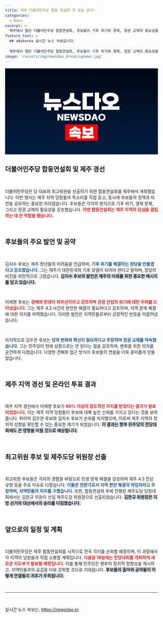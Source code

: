 ```yaml
---
title: 제주 더불어민주당 합동 연설회 첫 모습 공개!
categories:
  - News
excerpt: >
  제주에서 열린 더불어민주당 합동연설회, 후보들이 기후 위기와 경제, 정권 교체의 중요성을 강조하며 당심을 공략했습니다. 이재명 후보가 압도적인 지지를 얻었고, 김한규 의원이 신임 제주도당 위원장에 선출되었습니다.
feature_text: >
  ## adskorea 실시간 뉴스 속보입니다.

  제주에서 열린 더불어민주당 합동연설회, 후보들이 기후 위기와 경제, 정권 교체의 중요성을 강조하며 당심을 공략했습니다. 이재명 후보가 압도적인 지지를 얻었고, 김한규 의원이 신임 제주도당 위원장에 선출되었습니다.
image: '/assets/img/newsdao_breakingnews.jpg'
---
```


<p><img src="/assets/img/newsdao_breakingnews.jpg" alt="adskorea 속보" /></p>

<h2 data-ke-size="size26">더불어민주당 합동연설회 및 제주 경선</h2>

<p data-ke-size="size16">&nbsp;</p>

<p>더불어민주당은 당 대표와 최고위원을 선출하기 위한 합동연설회를 제주에서 개최했습니다. 이번 행사는 제주 지역 당원들의 목소리를 직접 듣고, 동시에 후보들의 정책과 비전을 공유하는 중요한 자리였습니다. 후보들은 각각의 방식으로 기후 위기, 경제 문제, 그리고 정권 교체의 필요성을 강조했습니다. <b><span style="color: #ee2323;">이번 합동연설회는 제주 지역의 당심을 결집하는 데 큰 역할을 했습니다.</span></b></p>

<p data-ke-size="size16">&nbsp;</p>

<h2 data-ke-size="size26">후보들의 주요 발언 및 공약</h2>

<p data-ke-size="size16">&nbsp;</p>

<p>김지수 후보는 제주 청년들의 어려움을 언급하며, <b><span style="color: #1a5490;">기후 위기를 해결하는 정당을 만들겠다고 강조했습니다.</span></b> 그는 제주가 대한민국의 기후 모델이 되어야 한다고 말하며, 정당의 비전을 희망적으로 그렸습니다. <b><span style="background-color: #21538527;">김지수 후보의 발언은 제주의 미래를 위한 중요한 메시지를 담고 있습니다.</span></b></p>

<p data-ke-size="size16">&nbsp;</p>

<p>이재명 후보는 <b><span style="color: #ee2323;">경제와 민생이 최우선이라고 강조하며 관광 산업의 위기에 대한 우려를 드러냈습니다.</span></b> 그는 제주 4.3 사건의 완전한 해결이 필요하다고 강조하며, 지역 문제 해결에 대한 의지를 피력했습니다. 이러한 발언은 지역민들로부터 긍정적인 반응을 이끌어냈습니다. </p>

<p data-ke-size="size16">&nbsp;</p>

<p>마지막으로 김두관 후보는 <b><span style="color: #1a5490;">당의 변화와 혁신이 필요하다고 주장하며 정권 교체를 약속했습니다.</span></b> 그는 민주당이 현재 상황으로는 안 된다는 점을 강조하며, 변화를 위한 의지를 굳건하게 다졌습니다. 다양한 견해와 접근 방식이 후보들의 연설을 더욱 흥미롭게 만들었습니다.</p>

<p data-ke-size="size16">&nbsp;</p>

<h2 data-ke-size="size26">제주 지역 경선 및 온라인 투표 결과</h2>

<p data-ke-size="size16">&nbsp;</p>

<p>제주 지역 경선에서 이재명 후보가 <b><span style="color: #ee2323;">80% 이상의 압도적인 지지를 받았다는 결과가 발표되었습니다.</span></b> 이는 제주 지역 당원들이 후보에 대해 높은 신뢰를 가지고 있다는 것을 보여줍니다. 뒤이어 김두관 후보와 김지수 후보가 순위를 차지했으며, 이로써 제주 지역의 정치적 성향을 확인할 수 있는 중요한 계기가 되었습니다. <b><span style="background-color: #21538527;">이 결과는 향후 민주당의 전당대회에도 큰 영향을 미칠 것으로 예상됩니다.</span></b></p>

<p data-ke-size="size16">&nbsp;</p>

<h2 data-ke-size="size26">최고위원 후보 및 제주도당 위원장 선출</h2>

<p data-ke-size="size16">&nbsp;</p>

<p>최고위원 후보들은 각자의 경험을 바탕으로 민생 문제 해결을 강조하며 제주 4.3 진상 규명 등을 주요 이슈로 다뤘습니다. <b><span style="color: #1a5490;">이들은 전문가로서 지역 현안 해결의 적임자라고 주장하며, 지역민들의 지지를 구했습니다.</span></b> 또한, 합동연설회 후에 진행된 제주도당 당원대회에서는 김한규 의원이 신임 제주도당 위원장으로 선출되었습니다. <b><span style="background-color: #21538527;">김한규 위원장은 지방 선거와 대선에서의 승리를 다짐했습니다.</span></b></p>

<p data-ke-size="size16">&nbsp;</p>

<h2 data-ke-size="size26">앞으로의 일정 및 계획</h2>

<p data-ke-size="size16">&nbsp;</p>

<p>더불어민주당은 제주 합동연설회를 시작으로 전국 각지를 순회할 예정이며, 이 과정에서 각 지역의 당원들과 직접 소통할 계획입니다. <b><span style="color: #ee2323;">다음달 18일에는 전당대회를 개최하여 새로운 지도부가 발표될 예정입니다.</span></b> 이를 통해 민주당은 향후의 정치적 방향성을 제시하고, 지역민들과의 공감을 더욱 강화할 것으로 기대됩니다. <b><span style="background-color: #21538527;">후보들의 출마와 공약들이 어떻게 연결될지 귀추가 주목됩니다.</span></b></p>

<p data-ke-size="size16">&nbsp;</p>

<hr style="height: 1px; border: none; background-color: #333;">

<p data-ke-size="size16">&nbsp;</p>
실시간 뉴스 속보는, <a href="https://newsdao.kr" rel="dofollow">https://newsdao.kr</a>


